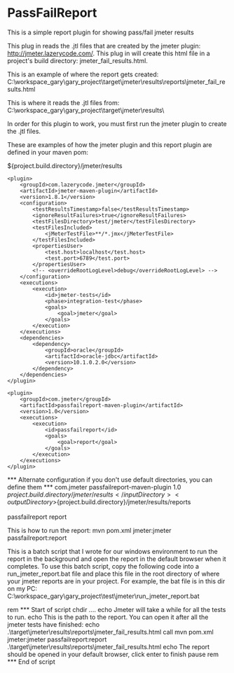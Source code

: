 PassFailReport
==============

This is a simple report plugin for showing pass/fail jmeter results

This plug in reads the .jtl files that are created by the jmeter plugin: http://jmeter.lazerycode.com/.
This plug in will create this html file in a project's build directory: jmeter_fail_results.html.

This is an example of where the report gets created:  
C:\workspace_gary\gary_project\target\jmeter\results\reports\jmeter_fail_results.html

This is where it reads the .jtl files from:
C:\workspace_gary\gary_project\target\jmeter\results\

In order for this plugin to work, you must first run the jmeter plugin to create the .jtl files.

These are examples of how the jmeter plugin and this report plugin are defined in your maven pom:

  <properties>
		<jmeter.dir>${project.build.directory}/jmeter/results</jmeter.dir>
	</properties>

	<plugin>
		<groupId>com.lazerycode.jmeter</groupId>
		<artifactId>jmeter-maven-plugin</artifactId>
		<version>1.8.1</version>
		<configuration>
			<testResultsTimestamp>false</testResultsTimestamp>
			<ignoreResultFailures>true</ignoreResultFailures>
			<testFilesDirectory>test/jmeter</testFilesDirectory>
			<testFilesIncluded>
				<jMeterTestFile>**/*.jmx</jMeterTestFile>
			</testFilesIncluded>	
			<propertiesUser>
				<test.host>localhost</test.host>
				<test.port>6789</test.port>
			</propertiesUser>
			<!-- <overrideRootLogLevel>debug</overrideRootLogLevel> -->
		</configuration>
		<executions>
			<execution>
				<id>jmeter-tests</id>
				<phase>integration-test</phase>
				<goals>
					<goal>jmeter</goal>
				</goals>
			</execution>
		</executions>
		<dependencies>
			<dependency>
				<groupId>oracle</groupId>
				<artifactId>oracle-jdbc</artifactId>
				<version>10.1.0.2.0</version>					
			</dependency>
		</dependencies>
	</plugin>

	<plugin>
		<groupId>com.jmeter</groupId>
		<artifactId>passfailreport-maven-plugin</artifactId>
		<version>1.0</version>
		<executions>
			<execution>
				<id>passfailreport</id>
				<goals>
					<goal>report</goal>
				</goals>
			</execution>
		</executions>
	</plugin>
	
*** Alternate configuration if you don't use default directories, you can define them ***
	<plugin>
		<groupId>com.jmeter</groupId>
		<artifactId>passfailreport-maven-plugin</artifactId>
		<version>1.0</version>
		<configuration>
			<inputDirectory>${project.build.directory}/jmeter/results</inputDirectory>
			<outputDirectory>${project.build.directory}/jmeter/results/reports</outputDirectory>					
        </configuration>				
		<executions>
			<execution>
				<id>passfailreport</id>
				<goals>
					<goal>report</goal>
				</goals>
			</execution>
		</executions>
	</plugin>	
	
This is how to run the report: mvn pom.xml jmeter:jmeter passfailreport:report

This is a batch script that I wrote for our windows environment to run the report in the background 
and open the report in the default browser when it completes. To use this batch script, 
copy the following code into a run_jmeter_report.bat file and place this file in the 
root directory of where your jmeter reports are in your project. For example,
the bat file is in this dir on my PC: C:\workspace_gary\gary_project\test\jmeter\run_jmeter_report.bat

rem *** Start of script
chdir ..\..
echo Jmeter will take a while for all the tests to run. 
echo This is the path to the report. You can open it after all the jmeter tests have finished:
echo .\target\jmeter\results\reports\jmeter_fail_results.html
call mvn pom.xml jmeter:jmeter passfailreport:report
.\target\jmeter\results\reports\jmeter_fail_results.html
echo The report should be opened in your default browser, click enter to finish
pause
rem *** End of script
